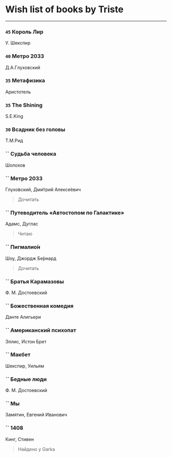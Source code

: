 # Wish list of books by Triste
---

### `45` Король Лир
У. Шекспир

### `40` Метро 2033
Д.А.Глуховский

### `35` Метафизика
Аристотель

### `35` The Shining
S.E.King

### `30` Всадник без головы
Т.М.Рид

### `` Судьба человека
Шолохов

### `` Метро 2033
Глухо́вский, Дми́трий Алексе́евич
> Дочитать

### `` Путеводитель «Автостопом по Галактике»
Адамс, Дуглас
> Читаю

### `` Пигмалио́н
Шоу, Джордж Бе́рнард
> Дочитать

### `` Братья Карамазовы
Ф. М. Достоевский

### `` Божественная комедия
Данте Алигьери

### `` Американский психопат
Эллис, Истон Брет

### `` Макбет
Шекспир, Уильям

### `` Бедные люди
Ф. М. Достоевский

### `` Мы
Замятин, Евгений Иванович

### `` 1408
Кинг, Стивен
> Найдено у Garka

